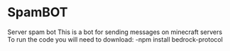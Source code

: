 # SpamBOT
Server spam bot    This is a bot for sending messages on minecraft servers
To run the code you will need to download:
-npm install bedrock-protocol
